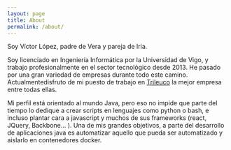 ```yaml
---
layout: page
title: About
permalink: /about/
---
```


Soy Víctor López, padre de Vera y pareja de Iria. 


Soy licenciado en Ingeniería Informática por la Universidad de Vigo, y trabajo
profesionalmente en el sector tecnológico desde 2013. He pasado por una gran
variedad de empresas durante todo este camino. Actualmentedisfruto de mi puesto
de trabajo en [Trileuco](https://trileucosolutions.com/) la mejor empresa entre
todas ellas.

Mi perfil está orientado al mundo Java, pero eso no impide que parte del tiempo
lo dedique a crear scripts en lenguajes como python o bash, e incluso plantar
cara a javascript y muchos de sus frameworks (react, JQuery, Backbone... ). 
Una de mis grandes objetivos, a parte del desarrollo de aplicaciones java es 
automatizar aquello que pueda ser automatizado y aislarlo en contenedores docker. 